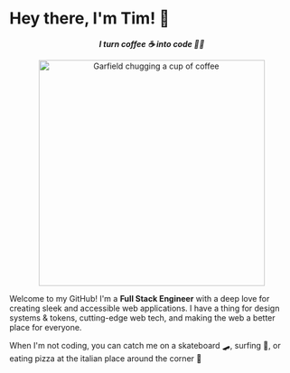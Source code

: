 # Hey there, I'm Tim! 👋

<div style="text-align: center">

**_I turn coffee ☕ into code 🧑‍💻_**

  <img alt="Garfield chugging a cup of coffee" src="https://media0.giphy.com/media/v1.Y2lkPTc5MGI3NjExeWl6aDU0OW8zN3NrazVpc2NlOTltcnNwcGIzenJlbDB2ZDJva3h5cyZlcD12MV9pbnRlcm5hbF9naWZfYnlfaWQmY3Q9Zw/pzryvxGeykOxeC0fWb/giphy.webp" width="400">
</div>

Welcome to my GitHub! I'm a **Full Stack Engineer** with a deep love for creating sleek and accessible web applications. I have a thing for design systems & tokens, cutting-edge web tech, and making the web a better place for everyone.

When I'm not coding, you can catch me on a skateboard 🛹, surfing 🌊, or eating pizza at the italian place around the corner 🍕
